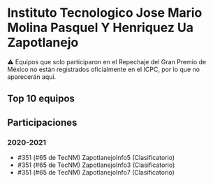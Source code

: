 # Instituto Tecnologico Jose Mario Molina Pasquel Y Henriquez Ua Zapotlanejo

:warning: Equipos que solo participaron en el Repechaje del Gran Premio de México no están registrados oficialmente en el ICPC, por lo que no aparecerán aquí.

## Top 10 equipos


## Participaciones

### 2020-2021

- #351 (#65 de TecNM) ZapotlanejoInfo5 (Clasificatorio)
- #351 (#65 de TecNM) ZapotlanejoInfo3 (Clasificatorio)
- #351 (#65 de TecNM) ZapotlanejoInfo7 (Clasificatorio)



